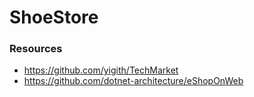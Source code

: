# ShoeStore


### Resources
* https://github.com/yigith/TechMarket
* https://github.com/dotnet-architecture/eShopOnWeb
